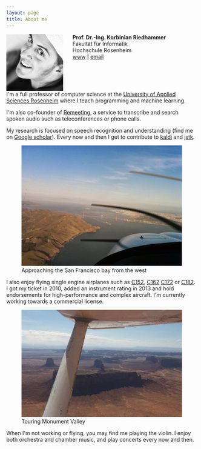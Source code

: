 ```yaml
---
layout: page
title: About me
---
```


<img class="img-responsive" style="max-width: 150px; float: left; margin-right: 25px" src="/assets/img/me-square.jpg">

<strong>Prof. Dr.-Ing. Korbinian Riedhammer</strong><br>
Fakultät für Informatik<br>
Hochschule Rosenheim<br>
[www](http://www.fh-rosenheim.de/die-hochschule/fakultaeten-institute/fakultaet-fuer-informatik/ansprechpartner/professoren/prof-dr-korbinian-riedhammer/) | [email](mailto:korbinian.riedhammer@fh-rosenheim.de)

<p style="clear: both"></p>

I'm a full professor of computer science at the [University of Applied Sciences Rosenheim](http://www.fh-rosenheim.de/die-hochschule/fakultaeten-institute/fakultaet-fuer-informatik/ansprechpartner/professoren/prof-dr-korbinian-riedhammer/) where I teach programming and machine learning.

I'm also co-founder of [Remeeting](https://remeeting.com/), a service to transcribe and search spoken audio such as teleconferences or phone calls.

My research is focused on speech recognition and understanding (find me on [Google scholar](https://scholar.google.com/citations?user=__qMXKgAAAAJ&hl=en)).
Every now and then I get to contribute to [kaldi](https://github.com/kaldi-asr/kaldi) and [jstk](https://github.com/sikoried/jstk).

<figure>
  <img src="/assets/img/flying-gg.jpg" alt="Flying the Golden Gate"> 
  <figcaption>Approaching the San Francisco bay from the west</figcaption>
</figure>

I also enjoy flying single engine airplanes such as [C152](https://en.wikipedia.org/wiki/Cessna_152), [C162](https://en.wikipedia.org/wiki/Cessna_162) [C172](https://en.wikipedia.org/wiki/Cessna_172) or [C182](https://en.wikipedia.org/wiki/Cessna_182).
I got my ticket in 2010, added an instrument rating in 2013 and hold endorsements for high-performance and complex aircraft.
I'm currently working towards a commercial license.

<figure>
  <img src="/assets/img/flying-mv.jpg" alt="Touring Monument Valley"> 
  <figcaption>Touring Monument Valley</figcaption>
</figure>

When I'm not working or flying, you may find me playing the violin.
I enjoy both orchestra and chamber music, and play concerts every now and then.
